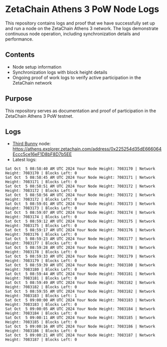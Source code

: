 # ZetaChain Athens 3 PoW Node Logs
This repository contains logs and proof that we have successfully set up and run a node on the ZetaChain Athens 3 network. The logs demonstrate continuous node operation, including synchronization details and performance.

## Contents
- Node setup information
- Synchronization logs with block height details
- Ongoing proof of work logs to verify active participation in the ZetaChain network

## Purpose
This repository serves as documentation and proof of participation in the ZetaChain Athens 3 PoW testnet.

## Logs

- [Third Bunny](https://thirdbunny.xyz/) node: https://athens.explorer.zetachain.com/address/0x225254d35dE666064Eccc5ce16eF1D8bF8D7b5EE
- Latest logs:
```
Sat Oct  5 08:58:40 AM UTC 2024 Your Node Height: 7083170 | Network Height: 7083170 | Blocks Left: 0
Sat Oct  5 08:58:45 AM UTC 2024 Your Node Height: 7083171 | Network Height: 7083171 | Blocks Left: 0
Sat Oct  5 08:58:51 AM UTC 2024 Your Node Height: 7083172 | Network Height: 7083172 | Blocks Left: 0
Sat Oct  5 08:58:56 AM UTC 2024 Your Node Height: 7083172 | Network Height: 7083172 | Blocks Left: 0
Sat Oct  5 08:59:01 AM UTC 2024 Your Node Height: 7083173 | Network Height: 7083173 | Blocks Left: 0
Sat Oct  5 08:59:07 AM UTC 2024 Your Node Height: 7083174 | Network Height: 7083174 | Blocks Left: 0
Sat Oct  5 08:59:12 AM UTC 2024 Your Node Height: 7083175 | Network Height: 7083175 | Blocks Left: 0
Sat Oct  5 08:59:17 AM UTC 2024 Your Node Height: 7083176 | Network Height: 7083176 | Blocks Left: 0
Sat Oct  5 08:59:23 AM UTC 2024 Your Node Height: 7083177 | Network Height: 7083177 | Blocks Left: 0
Sat Oct  5 08:59:28 AM UTC 2024 Your Node Height: 7083178 | Network Height: 7083178 | Blocks Left: 0
Sat Oct  5 08:59:33 AM UTC 2024 Your Node Height: 7083179 | Network Height: 7083179 | Blocks Left: 0
Sat Oct  5 08:59:39 AM UTC 2024 Your Node Height: 7083180 | Network Height: 7083180 | Blocks Left: 0
Sat Oct  5 08:59:44 AM UTC 2024 Your Node Height: 7083181 | Network Height: 7083181 | Blocks Left: 0
Sat Oct  5 08:59:49 AM UTC 2024 Your Node Height: 7083182 | Network Height: 7083182 | Blocks Left: 0
Sat Oct  5 08:59:55 AM UTC 2024 Your Node Height: 7083182 | Network Height: 7083183 | Blocks Left: 1
Sat Oct  5 09:00:00 AM UTC 2024 Your Node Height: 7083183 | Network Height: 7083183 | Blocks Left: 0
Sat Oct  5 09:00:05 AM UTC 2024 Your Node Height: 7083184 | Network Height: 7083184 | Blocks Left: 0
Sat Oct  5 09:00:11 AM UTC 2024 Your Node Height: 7083185 | Network Height: 7083185 | Blocks Left: 0
Sat Oct  5 09:00:16 AM UTC 2024 Your Node Height: 7083186 | Network Height: 7083186 | Blocks Left: 0
Sat Oct  5 09:00:21 AM UTC 2024 Your Node Height: 7083187 | Network Height: 7083187 | Blocks Left: 0
```
